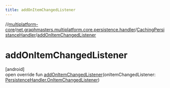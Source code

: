 ```yaml
---
title: addOnItemChangedListener
---
```

//[multiplatform-core](../../../index.html)/[net.graphmasters.multiplatform.core.persistence.handler](../index.html)/[CachingPersistanceHandler](index.html)/[addOnItemChangedListener](add-on-item-changed-listener.html)



# addOnItemChangedListener



[android]\
open override fun [addOnItemChangedListener](add-on-item-changed-listener.html)(onItemChangedListener: [PersistenceHandler.OnItemChangedListener](../../net.graphmasters.multiplatform.core.persistence/-persistence-handler/-on-item-changed-listener/index.html))




